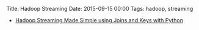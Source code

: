 Title: Hadoop Streaming
Date: 2015-09-15 00:00
Tags: hadoop, streaming

- [Hadoop Streaming Made Simple using Joins and Keys with Python](http://allthingshadoop.com/2011/12/16/simple-hadoop-streaming-tutorial-using-joins-and-keys-with-python/)



